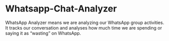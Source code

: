 # Whatsapp-Chat-Analyzer
WhatsApp Analyzer means we are analyzing our WhatsApp group activities. It tracks our conversation and analyses how much time we are spending or saying it as “wasting” on WhatsApp.
